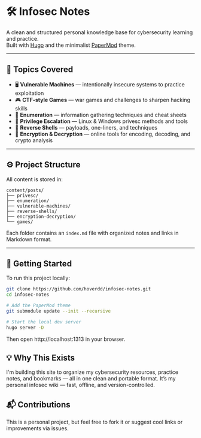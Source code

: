 # 🛠️ Infosec Notes

A clean and structured personal knowledge base for cybersecurity learning and practice.  
Built with [Hugo](https://gohugo.io/) and the minimalist [PaperMod](https://github.com/adityatelange/hugo-PaperMod) theme.

---

## 📂 Topics Covered

- 🖥️ **Vulnerable Machines** — intentionally insecure systems to practice exploitation  
- 🎮 **CTF-style Games** — war games and challenges to sharpen hacking skills  
- 🔎 **Enumeration** — information gathering techniques and cheat sheets  
- 🧪 **Privilege Escalation** — Linux & Windows privesc methods and tools  
- 🔁 **Reverse Shells** — payloads, one-liners, and techniques  
- 🔐 **Encryption & Decryption** — online tools for encoding, decoding, and crypto analysis  

---

## ⚙️ Project Structure

All content is stored in:

```
content/posts/
├── privesc/
├── enumeration/
├── vulnerable-machines/
├── reverse-shells/
├── encryption-decryption/
└── games/
```

Each folder contains an `index.md` file with organized notes and links in Markdown format.

---

## 🚀 Getting Started

To run this project locally:

```bash
git clone https://github.com/hoverdd/infosec-notes.git
cd infosec-notes

# Add the PaperMod theme
git submodule update --init --recursive

# Start the local dev server
hugo server -D
```

Then open http://localhost:1313 in your browser.

## 💡 Why This Exists
I'm building this site to organize my cybersecurity resources, practice notes, and bookmarks — all in one clean and portable format.
It’s my personal infosec wiki — fast, offline, and version-controlled.

## 📬 Contributions
This is a personal project, but feel free to fork it or suggest cool links or improvements via issues.